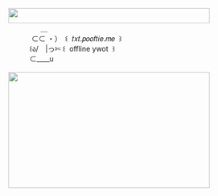 <img width="400" height="30" src="https://middlepot.com/img/lacey.png">\
　　　　‌ ‌ ＿\
　　　‌ ⊂⊂ ・）　꒰ ‌ 𝑡𝑥𝑡.𝑝𝑜𝑜𝑓𝑡𝑖𝑒.𝑚𝑒 ‌ ꒱\
　　　꒰ა/　|っ✄ ꒰ ‌ offline ywot ‌ ꒱\
　　　⊂____u\
  \
<img width="400" height="230" src="https://middlepot.com/img/ascii.jpg">
